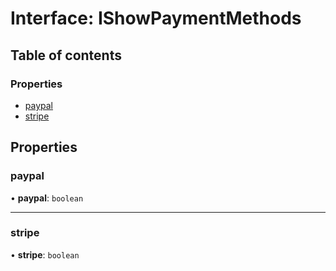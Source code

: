 # Interface: IShowPaymentMethods

## Table of contents

### Properties

- [paypal](IShowPaymentMethods.md#paypal)
- [stripe](IShowPaymentMethods.md#stripe)

## Properties

### paypal

• **paypal**: `boolean`

___

### stripe

• **stripe**: `boolean`
